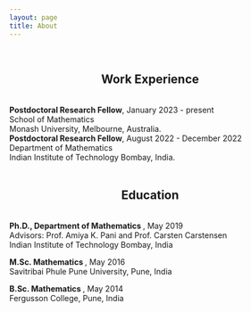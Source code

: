 ```yaml
---
layout: page
title: About
---
```


<br>
<h2 class="message" align="center">Work Experience</h2>
<br>
<span style="font-weight:bold">Postdoctoral Research Fellow</span>, January 2023 - present
<br>
School of Mathematics
<br>
Monash University, Melbourne, Australia.
<br>
<span style="font-weight:bold">Postdoctoral Research Fellow</span>, August 2022 - December 2022
<br>
Department  of Mathematics
<br>
Indian Institute of Technology Bombay, India.
<br>
<br>


<h2 class="message" align="center">Education</h2>
<br>
<span style="font-weight:bold">Ph.D.,  Department of Mathematics
  </span>, May 2019
<br>
Advisors: Prof. Amiya K. Pani and Prof. Carsten Carstensen
<br>
Indian Institute of Technology Bombay, India

<span style="font-weight:bold">M.Sc. Mathematics
</span>, May 2016
<br>
Savitribai Phule Pune University, Pune, India

<span style="font-weight:bold">B.Sc. Mathematics  </span>, May 2014
<br>
Fergusson College, Pune, India
